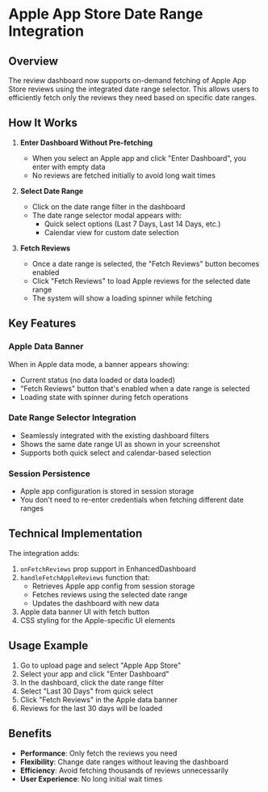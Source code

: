 # Apple App Store Date Range Integration

## Overview

The review dashboard now supports on-demand fetching of Apple App Store reviews using the integrated date range selector. This allows users to efficiently fetch only the reviews they need based on specific date ranges.

## How It Works

1. **Enter Dashboard Without Pre-fetching**
   - When you select an Apple app and click "Enter Dashboard", you enter with empty data
   - No reviews are fetched initially to avoid long wait times

2. **Select Date Range**
   - Click on the date range filter in the dashboard
   - The date range selector modal appears with:
     - Quick select options (Last 7 Days, Last 14 Days, etc.)
     - Calendar view for custom date selection

3. **Fetch Reviews**
   - Once a date range is selected, the "Fetch Reviews" button becomes enabled
   - Click "Fetch Reviews" to load Apple reviews for the selected date range
   - The system will show a loading spinner while fetching

## Key Features

### Apple Data Banner
When in Apple data mode, a banner appears showing:
- Current status (no data loaded or data loaded)
- "Fetch Reviews" button that's enabled when a date range is selected
- Loading state with spinner during fetch operations

### Date Range Selector Integration
- Seamlessly integrated with the existing dashboard filters
- Shows the same date range UI as shown in your screenshot
- Supports both quick select and calendar-based selection

### Session Persistence
- Apple app configuration is stored in session storage
- You don't need to re-enter credentials when fetching different date ranges

## Technical Implementation

The integration adds:
1. `onFetchReviews` prop support in EnhancedDashboard
2. `handleFetchAppleReviews` function that:
   - Retrieves Apple app config from session storage
   - Fetches reviews using the selected date range
   - Updates the dashboard with new data
3. Apple data banner UI with fetch button
4. CSS styling for the Apple-specific UI elements

## Usage Example

1. Go to upload page and select "Apple App Store"
2. Select your app and click "Enter Dashboard"
3. In the dashboard, click the date range filter
4. Select "Last 30 Days" from quick select
5. Click "Fetch Reviews" in the Apple data banner
6. Reviews for the last 30 days will be loaded

## Benefits

- **Performance**: Only fetch the reviews you need
- **Flexibility**: Change date ranges without leaving the dashboard
- **Efficiency**: Avoid fetching thousands of reviews unnecessarily
- **User Experience**: No long initial wait times